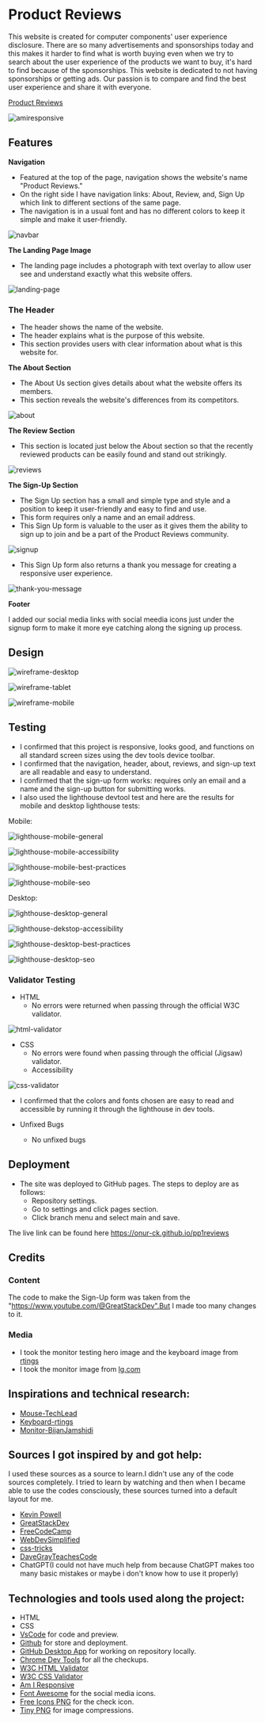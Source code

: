 # Product Reviews

This website is created for computer components' user experience disclosure. There are so many advertisements and sponsorships today and this makes it harder to find what is worth buying even when we try to search about the user experience of the products we want to buy, it's hard to find because of the sponsorships. This website is dedicated to not having sponsorships or getting ads. Our passion is to compare and find the best user experience and share it with everyone.

[Product Reviews](https://onur-ck.github.io/pp1reviews)

![amiresponsive](https://github.com/onur-CK/pp1reviews/assets/118271710/6a4c828d-6c3d-4773-b923-731628f926c9)

## Features

**Navigation**

- Featured at the top of the page, navigation shows the website's name "Product Reviews."
- On the right side I have navigation links: About, Review, and, Sign Up which link to different sections of the same page.
- The navigation is in a usual font and has no different colors to keep it simple and make it user-friendly.

![navbar](https://github.com/onur-CK/pp1reviews/assets/118271710/6d296bb0-4037-4235-a3ab-1e8f74ef7fa7)

**The Landing Page Image**

- The landing page includes a photograph with text overlay to allow user see and understand exactly what this website offers.

![landing-page](https://github.com/onur-CK/pp1reviews/assets/118271710/95c0428a-c802-4fc1-956f-1be2250dc811)

### The Header

- The header shows the name of the website.
- The header explains what is the purpose of this website.
- This section provides users with clear information about what is this website for.

**The About Section**

- The About Us section gives details about what the website offers its members.
- This section reveals the website's differences from its competitors.

![about](https://github.com/onur-CK/pp1reviews/assets/118271710/862cf194-ed6f-4af6-8a16-d62bd16a0dd5)

**The Review Section**

- This section is located just below the About section so that the recently reviewed products can be easily found and stand out strikingly.

![reviews](https://github.com/onur-CK/pp1reviews/assets/118271710/afbbcd5d-4211-4e06-986f-27e5d8aea80a)

**The Sign-Up Section**

- The Sign Up section has a small and simple type and style and a position to keep it user-friendly and easy to find and use.
- This form requires only a name and an email address.
- This Sign Up form is valuable to the user as it gives them the ability to sign up to join and be a part of the Product Reviews community.

![signup](https://github.com/onur-CK/pp1reviews/assets/118271710/899f19b7-6331-445d-aa87-9c0d0d318b21)

- This Sign Up form also returns a thank you message for creating a responsive user experience.

![thank-you-message](https://github.com/onur-CK/pp1reviews/assets/118271710/42ff0adb-8baa-4d96-acbb-8ae6510a5169)

**Footer**

I added our social media links with social meedia icons just under the signup form to make it more eye catching along the signing up process.

## Design

![wireframe-desktop](https://github.com/onur-CK/pp1reviews/assets/118271710/2e75eb10-768c-4333-a52e-1815a1ab47df)

![wireframe-tablet](https://github.com/onur-CK/pp1reviews/assets/118271710/3ee44c30-5d42-4b61-be6c-b0a35ec1198c)

![wireframe-mobile](https://github.com/onur-CK/pp1reviews/assets/118271710/62aaa0fd-9cd9-4a49-a7e0-ea4d9387fef0)

## Testing

- I confirmed that this project is responsive, looks good, and functions on all standard screen sizes using the dev tools device toolbar.
- I confirmed that the navigation, header, about, reviews, and sign-up text are all readable and easy to understand.
- I confirmed that the sign-up form works: requires only an email and a name and the sign-up button for submitting works.
- I also used the lighthouse devtool test and here are the results for mobile and desktop lighthouse tests:

Mobile:

![lighthouse-mobile-general](https://github.com/onur-CK/pp1reviews/assets/118271710/17d4c7d1-af38-4228-81b0-a90ffb8bad1e)

![lighthouse-mobile-accessibility](https://github.com/onur-CK/pp1reviews/assets/118271710/abd7023b-21c9-4c0e-82f2-f271bd9e45f2)

![lighthouse-mobile-best-practices](https://github.com/onur-CK/pp1reviews/assets/118271710/a1399b90-14c2-46f3-893b-2f4fb76a0172)

![lighthouse-mobile-seo](https://github.com/onur-CK/pp1reviews/assets/118271710/399674df-2eb9-4012-83e5-2abd26e1fb3b)

Desktop:

![lighthouse-desktop-general](https://github.com/onur-CK/pp1reviews/assets/118271710/2eee2d56-9773-4c4d-9dcb-e4c63f947008)

![lighthouse-dekstop-accessibility](https://github.com/onur-CK/pp1reviews/assets/118271710/d5eca75a-d15e-4366-8f67-7df8b57741a9)

![lighthouse-desktop-best-practices](https://github.com/onur-CK/pp1reviews/assets/118271710/36b1a318-0a93-4cc5-9173-77e2afe99975)

![lighthouse-desktop-seo](https://github.com/onur-CK/pp1reviews/assets/118271710/dbea643a-d48e-46fd-aaa5-01a1d91e8939)

### Validator Testing

- HTML
  - No errors were returned when passing through the official W3C validator.

![html-validator](https://github.com/onur-CK/pp1reviews/assets/118271710/8b0bb7e2-e11b-4289-b052-3a9eaae6a98e)

- CSS
  - No errors were found when passing through the official (Jigsaw) validator.
  - Accessibility

![css-validator](https://github.com/onur-CK/pp1reviews/assets/118271710/312014ac-c9a9-4ba5-8d86-9c0a1485950a)

- I confirmed that the colors and fonts chosen are easy to read and accessible by running it through the lighthouse in dev tools.

- Unfixed Bugs
  - No unfixed bugs

## Deployment

- The site was deployed to GitHub pages. The steps to deploy are as follows:
  - Repository settings.
  - Go to settings and click pages section.
  - Click branch menu and select main and save.

The live link can be found here https://onur-ck.github.io/pp1reviews

## Credits

### Content

The code to make the Sign-Up form was taken from the "https://www.youtube.com/@GreatStackDev".But I made too many changes to it.

### Media

- I took the monitor testing hero image and the keyboard image from [rtings](https://www.rtings.com/)
- I took the monitor image from [lg.com](https://www.lg.com/de/monitore/lg-38gn950-b)

## Inspirations and technical research:

- [Mouse-TechLead](https://www.youtube.com/@TechLead)
- [Keyboard-rtings](https://www.rtings.com/)
- [Monitor-BijanJamshidi](https://www.youtube.com/@BijanJamshidi)

## Sources I got inspired by and got help:

I used these sources as a source to learn.I didn't use any of the code sources completely. I tried to learn by watching and then when I became able to use the codes consciously, these sources turned into a default layout for me.

- [Kevin Powell](https://www.youtube.com/@KevinPowell)
- [GreatStackDev](https://www.youtube.com/@GreatStackDev)
- [FreeCodeCamp](https://www.youtube.com/@freecodecamp)
- [WebDevSimplified](https://www.youtube.com/@WebDevSimplified)
- [css-tricks](https://css-tricks.com)
- [DaveGrayTeachesCode](https://www.youtube.com/@DaveGrayTeachesCode)
- ChatGPT(I could not have much help from because ChatGPT makes too many basic mistakes or maybe i don't know how to use it properly)

## Technologies and tools used along the project:

- HTML
- CSS
- [VsCode](https://code.visualstudio.com/) for code and preview.
- [Github](https://github.com/) for store and deployment.
- [GitHub Desktop App](https://desktop.github.com/) for working on repository locally.
- [Chrome Dev Tools](https://developer.chrome.com/) for all the checkups.
- [W3C HTML Validator](https://validator.w3.org/)
- [W3C CSS Validator](https://jigsaw.w3.org/css-validator/)
- [Am I Responsive](https://ui.dev/amiresponsive)
- [Font Awesome](https://fonts.google.com/) for the social media icons.
- [Free Icons PNG](https://www.freeiconspng.com/img/14152) for the check icon.
- [Tiny PNG](https://tinypng.com/) for image compressions.
